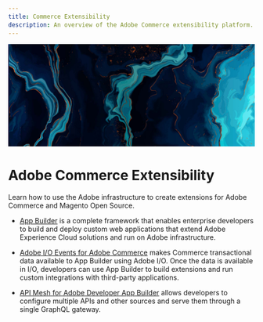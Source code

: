 ```yaml
---
title: Commerce Extensibility
description: An overview of the Adobe Commerce extensibility platform.
---
```


<Hero slots="image, heading, text"/>

![Commerce Extensibility](_images/home-bg.jpeg)

# Adobe Commerce Extensibility

Learn how to use the Adobe infrastructure to create extensions for Adobe Commerce and Magento Open Source.

*  [App Builder](https://developer.adobe.com/app-builder/docs/overview/) is a complete framework that enables enterprise developers to build and deploy custom web applications that extend Adobe Experience Cloud solutions and run on Adobe infrastructure.

*  [Adobe I/O Events for Adobe Commerce](./get-started/index.md) makes Commerce transactional data available to App Builder using Adobe I/O. Once the data is available in I/O, developers can use App Builder to build extensions and run custom integrations with third-party applications.

*  [API Mesh for Adobe Developer App Builder](https://developer.adobe.com/graphql-mesh-gateway/) allows developers to configure multiple APIs and other sources and serve them through a single GraphQL gateway.
